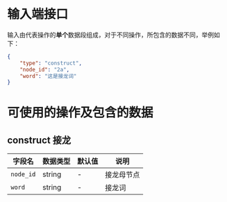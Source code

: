 # 输入端接口

输入由代表操作的**单个**数据段组成，对于不同操作，所包含的数据不同，举例如下：

```json
{
    "type": "construct",
    "node_id": "2a",
    "word": "这是接龙词"
}
```

# 可使用的操作及包含的数据

## construct 接龙

| 字段名 | 数据类型 | 默认值 | 说明 |
| ----- | ------- | ---- | ---- |
| `node_id` | string | - | 接龙母节点 |
| `word` | string | - | 接龙词 |